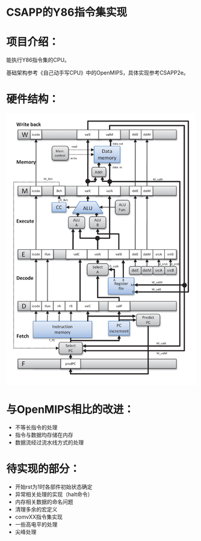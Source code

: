 CSAPP的Y86指令集实现
===

# 项目介绍：

能执行Y86指令集的CPU。

基础架构参考《自己动手写CPU》中的OpenMIPS，具体实现参考CSAPP2e。

# 硬件结构：

![Hardware structure of PIPE](https://github.com/Archstacker/Y86/raw/master/PIPE_structure.png)

# 与OpenMIPS相比的改进：

* 不等长指令的处理
* 指令与数据均存储在内存
* 数据流经过流水线方式的处理

# 待实现的部分：

* 开始rst为1时各部件初始状态确定
* 异常相关处理的实现（halt命令）
* 内存相关数据的命名问题
* 清理多余的宏定义
* comvXX指令集实现
* 一些高电平的处理
* 尖峰处理


